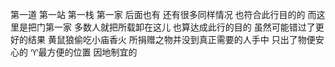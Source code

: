 第一道 第一站 第一栈 第一家
后面也有 还有很多同样情况 也符合此行目的的
而这里是把门第一家
多数人就把所载卸在这儿 也算达成此行的目的
虽然可能错过了更好的结果
黄鼠狼偷吃小庙香火
所捐赠之物并没到真正需要的人手中
只出了物便安心的
♈︎最方便的位置 因地制宜的
